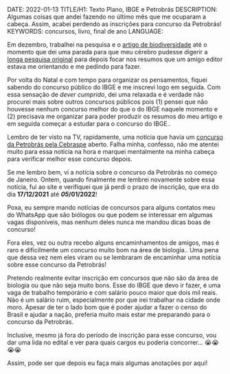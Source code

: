 <!DOCTYPE html>
<meta http-equiv="content-type" content="text/html; charset=utf-8">
<link rel="stylesheet" href="../css/style.css" type="text/css">
<!-- PLAIN TEXT -->
DATE: 2022-01-13
TITLE/H1: Texto Plano, IBGE e Petrobrás
DESCRIPTION: Algumas coisas que andei fazendo no último mês que me ocuparam a cabeça. Assim, acabei perdendo as inscrições para concurso da Petrobrás!
KEYWORDS: concursos, livro, final de ano
LANGUAGE: 

<!-- DATE MUST BE IN THE FORMAT YYY-MM-DD -->
<!-- H1 WILL BE ADDED TO POST/ARTICLE HEADER -->
<!-- KEYWORD DELIMITER IS COMMA -->


<!-- HYPERTEXT -->

Em dezembro, trabalhei na pesquisa e o [artigo de biodiversidade](https://biodiversidade.github.io/)
até o momento que dei uma parada para que meu cérebro pudesse
digerir a [longa pesquisa original](https://biodiversidade.github.io/src/diversidade.txt)
para depois focar nos resumos que um amigo editor estava me orientando
e me pedindo para fazer.

Por volta do Natal e com tempo para organizar os pensamentos,
fiquei sabendo do concurso público do IBGE e me inscrevi logo em
seguida. Com essa sensação de *dever cumprido*, dei uma relaxada
e é verdade não procurei mais sobre outros concursos públicos
pois (1) pensei que não houvesse nenhum concurso melhor do que
o do IBGE naquele momento e (2) precisava me organizar para poder
produzir os resumos do meu artigo e em seguida começar a
estudar para o concurso do IBGE..

Lembro de ter visto na TV, rapidamente, uma notícia que havia um
[concurso da Petrobrás pela Cebraspe](https://www.cebraspe.org.br/concursos/petrobras_21_ns)
aberto. Falha minha, confesso, não me atentei
muito para essa notícia na hora e marquei mentalmente na minha cabeça para
verificar melhor esse concurso depois.

Se me lembro bem, vi a notícia sobre o concurso da Petrobrás
no começo de Janeiro. Ontem, quando finalmente me lembrei
novamente sobre essa notícia, fui ao site e verifiquei que já
perdi o prazo de inscrição, que era do dia **17/12/2021** até ***05*/01/2022**!

Poxa, eu sempre mando notícias de concursos para alguns contatos meu
do WhatsApp que são biólogos ou que podem se interessar em algumas
vagas disponíveis, mas nenhum deles nunca me mandou dicas boas de
concurso!

Fora eles, vez ou outra recebo alguns encaminhamentos de amigos, mas
é raro e dificilmente um concurso muito bom na área de biologia..
Uma pena que dessa vez nem eles viram ou se lembraram de encaminhar
uma notícia sobre esse concurso da Petrobrás!

Pretendo realmente evitar inscrição em concursos que não são da área
de biologia ou que não seja muito bons. Esse do IBGE que devo ir fazer,
é uma vaga de trabalho temporário e com salário pouco maior que dois mil reais.
Não é um salário ruim, especialmente por que irei trabalhar na cidade onde
moro. Apesar de ter o lado bom que é poder ajudar a fazer o censo do
Brasil e ajudar a nação, preferia muito mais estar me preparando
para o concurso da Petrobrás.

Inclusive, mesmo já fora do período de inscrição para esse concurso,
vou dar uma lida no edital e ver para quais cargos eu poderia
concorrer... 😭😭😭😭

Assim, pode ser que depois eu faça mais algumas anotações por aqui!

